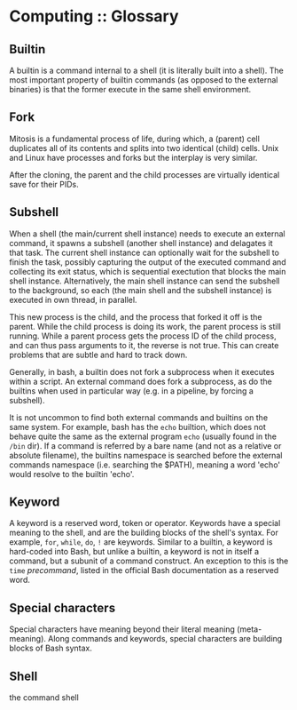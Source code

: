 # Computing :: Glossary

## Builtin
A builtin is a command internal to a shell (it is literally built into a shell). The most important property of builtin commands (as opposed to the external binaries) is that the former execute in the same shell environment.

## Fork
Mitosis is a fundamental process of life, during which, a (parent) cell duplicates all of its contents and splits into two identical (child) cells. Unix and Linux have processes and forks but the interplay is very similar.

After the cloning, the parent and the child processes are virtually identical save for their PIDs.

## Subshell
When a shell (the main/current shell instance) needs to execute an external command, it spawns a subshell (another shell instance) and delagates it that task. The current shell instance can optionally wait for the subshell to finish the task, possibly capturing the output of the executed command and collecting its exit status, which is sequential exectution that blocks the main shell instance. Alternatively, the main shell instance can send the subshell to the background, so each (the main shell and the subshell instance) is executed in own thread, in parallel.

This new process is the child, and the process that forked it off is the parent. While the child process is doing its work, the parent process is still running. While a parent process gets the process ID of the child process, and can thus pass arguments to it, the reverse is not true. This can create problems that are subtle and hard to track down.

Generally, in bash, a builtin does not fork a subprocess when it executes within a script. An external command does fork a subprocess, as do the builtins when used in particular way (e.g. in a pipeline, by forcing a subshell).

It is not uncommon to find both external commands and builtins on the same system. For example, bash has the `echo` builtion, which does not behave quite the same as the external program `echo` (usually found in the `/bin` dir). If a command is referred by a bare name (and not as a relative or absolute filename), the builtins namespace is searched before the external commands namespace (i.e. searching the $PATH), meaning a word 'echo' would resolve to the builtin 'echo'.

## Keyword
A keyword is a reserved word, token or operator. Keywords have a special meaning to the shell, and are the building blocks of the shell's syntax. For example, `for`, `while`, `do`, `!` are keywords. Similar to a builtin, a keyword is hard-coded into Bash, but unlike a builtin, a keyword is not in itself a command, but a subunit of a command construct. An exception to this is the `time` *precommand*, listed in the official Bash documentation as a reserved word.

## Special characters
Special characters have meaning beyond their literal meaning (meta-meaning). Along commands and keywords, special characters are building blocks of Bash syntax.

## Shell
the command shell
